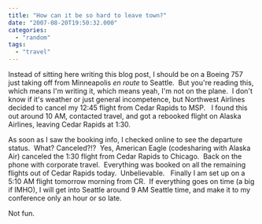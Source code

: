 ```yaml
---
title: "How can it be so hard to leave town?"
date: "2007-08-20T19:50:32.000"
categories: 
  - "random"
tags: 
  - "travel"
---
```


Instead of sitting here writing this blog post, I should be on a Boeing 757 just taking off from Minneapolis _en route_ to Seattle.  But you're reading this, which means I'm writing it, which means yeah, I'm not on the plane.  I don't know if it's weather or just general incompetence, but Northwest Airlines decided to cancel my 12:45 flight from Cedar Rapids to MSP.   I found this out around 10 AM, contacted travel, and got a rebooked flight on Alaska Airlines, leaving Cedar Rapids at 1:30.

As soon as I saw the booking info, I checked online to see the departure status.  What? Canceled?!?  Yes, American Eagle (codesharing with Alaska Air) canceled the 1:30 flight from Cedar Rapids to Chicago.  Back on the phone with corporate travel.  Everything was booked on all the remaining flights out of Cedar Rapids today.  Unbelievable.   Finally I am set up on a 5:10 AM flight tomorrow morning from CR.  If everything goes on time (a big if IMHO), I will get into Seattle around 9 AM Seattle time, and make it to my conference only an hour or so late.

Not fun.
